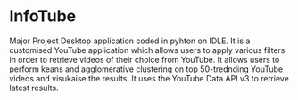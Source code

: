# InfoTube
Major Project
Desktop application coded in pyhton on IDLE. It is a customised YouTube application which allows users to apply various filters in order to retrieve videos of their choice from YouTube. It allows users to perform keans and agglomerative clustering on top 50-trednding YouTube videos and visukaise the results. It uses the YouTube Data API v3 to retrieve latest results. 
